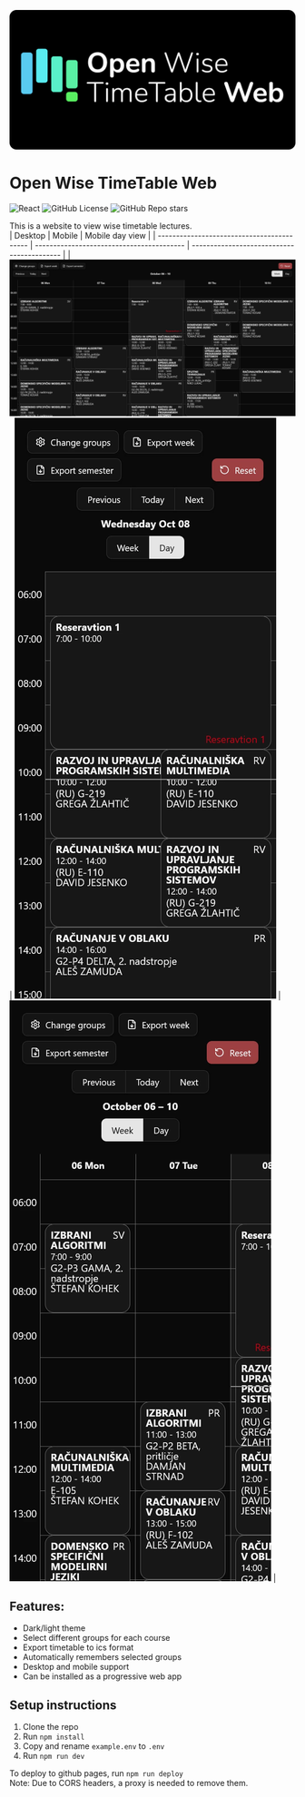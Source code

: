 ![Open Wise TimeTable Banner](assets/banner.png)  

# Open Wise TimeTable Web
![React](https://img.shields.io/badge/react-%2320232a.svg?style=for-the-badge&logo=react&logoColor=%2361DAFB)
![GitHub License](https://img.shields.io/github/license/MrDog210/Open-WTimeTable-Web?style=for-the-badge)
![GitHub Repo stars](https://img.shields.io/github/stars/MrDog210/Open-WTimeTable-Web?style=for-the-badge)

This is a website to view wise timetable lectures.  
| Desktop                                    | Mobile                                    | Mobile day view                            |
| ------------------------------------------ | ----------------------------------------- | ------------------------------------------ |
| ![Desktop](assets/desktop.webp) | ![Mobile1](assets/mobile1.webp) | ![Mobile2](assets/mobile2.webp) |

## Features:
- Dark/light theme
- Select different groups for each course
- Export timetable to ics format
- Automatically remembers selected groups
- Desktop and mobile support
- Can be installed as a progressive web app

## Setup instructions

1. Clone the repo
2. Run  ``` npm install ```
3. Copy and rename ``` example.env ``` to ``` .env ```
4. Run ``` npm run dev ```

To deploy to github pages, run ``` npm run deploy ```  
Note: Due to CORS headers, a proxy is needed to remove them.
